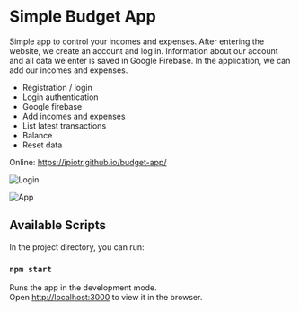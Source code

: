 # Simple  Budget App

Simple app to control your incomes and expenses.
After entering the website, we create an account and log in. Information about our account and all data we enter is saved in Google Firebase.
In the application, we can add our incomes and expenses.

- Registration / login
- Login authentication
- Google firebase
- Add incomes and expenses
- List latest transactions
- Balance
- Reset data

Online: https://ipiotr.github.io/budget-app/

![Login](https://imgur.com/YXEGWmh.png)

![App](https://imgur.com/k86zWNV.png)

## Available Scripts

In the project directory, you can run:

### `npm start`

Runs the app in the development mode.\
Open [http://localhost:3000](http://localhost:3000) to view it in the browser.
